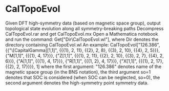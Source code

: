 # CalTopoEvol
Given DFT high-symmetry data (based on magnetic space group), output topological state evolution along all symmetry-breaking paths
Decompress CalTopoEvol.rar and get CalTopoEvol.mx
Open a Mathematica notebook and run the command: Get["Dir\CalTopoEvol.wl"], where Dir denotes the directory containing CalTopoEvol.wl
An example: 
CalTopoEvol["126.386",{{"\\[CapitalGamma][1,1]", {{{1}, 2, 11}, {{2}, 2, 8}, {{3}, 2, 10}, {{4}, 2, 5}}},
     {"M[1,1]", {{{1}, 4, 17}}},
     {"Z[1,1]", {{{1}, 2, 11}, {{2}, 2, 10}, {{3}, 2, 7}, {{4}, 2, 6}}},
     {"A[1,1]", {{{1}, 4, 17}}},
     {"R[1,1]", {{{1, 2}, 4, 17}}},
     {"X[1,1]", {{{1}, 2, 17}, {{2}, 2, 17}}}}, 1]
 where the first argument: "126.386" denotes name of the magnetic space group (in the BNS notation), the third argument so=1 denotes that SOC is 
 considered (when SOC can be neglected, so=0),
 the second argument denotes the high-symmetry point symmetry data.
 
 

